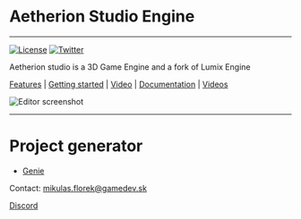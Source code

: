# Aetherion Studio Engine
---------

[![License](http://img.shields.io/:license-mit-blue.svg)](http://doge.mit-license.org)
[![Twitter](https://img.shields.io/twitter/url/http/shields.io.svg?style=social)](https://twitter.com/mikulasflorek)

Aetherion studio is a 3D Game Engine and a fork of Lumix Engine

[Features](https://github.com/nem0/LumixEngine/wiki/Features) | [Getting started](https://nem0.github.io/LumixEngine/getting_started.html) | [Video](https://www.youtube.com/watch?v=OjQKTA5ia2U) | 
[Documentation](https://nem0.github.io/LumixEngine/) | [Videos](https://www.youtube.com/channel/UCtjtIy0ldsq-9siM1Gm_rXg/videos)

![Editor screenshot](https://raw.githubusercontent.com/wiki/nem0/LumixEngine/files/features/editor.jpg)

---------

# Project generator
* [Genie](https://github.com/bkaradzic/genie)

Contact: mikulas.florek@gamedev.sk

[Discord](https://discord.gg/RgFybs6)
